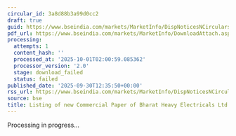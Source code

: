 ```yaml
---
circular_id: 3a8d88b3a99d0cc2
draft: true
guid: https://www.bseindia.com/markets/MarketInfo/DispNoticesNCirculars.aspx?Noticeid={1767939D-F7E2-415A-9024-77850CAFF256}&noticeno=20250930-50&dt=09/30/2025&icount=50&totcount=114&flag=0
pdf_url: https://www.bseindia.com/markets/MarketInfo/DownloadAttach.aspx?id=20250930-50&attachedId=
processing:
  attempts: 1
  content_hash: ''
  processed_at: '2025-10-01T02:00:59.085362'
  processor_version: '2.0'
  stage: download_failed
  status: failed
published_date: '2025-09-30T12:35:50+00:00'
rss_url: https://www.bseindia.com/markets/MarketInfo/DispNoticesNCirculars.aspx?Noticeid={1767939D-F7E2-415A-9024-77850CAFF256}&noticeno=20250930-50&dt=09/30/2025&icount=50&totcount=114&flag=0
source: bse
title: Listing of new Commercial Paper of Bharat Heavy Electricals Ltd
---
```


Processing in progress...